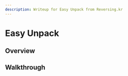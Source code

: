 ```yaml
---
description: Writeup for Easy Unpack from Reversing.kr
---
```


# Easy Unpack

## Overview



## Walkthrough
